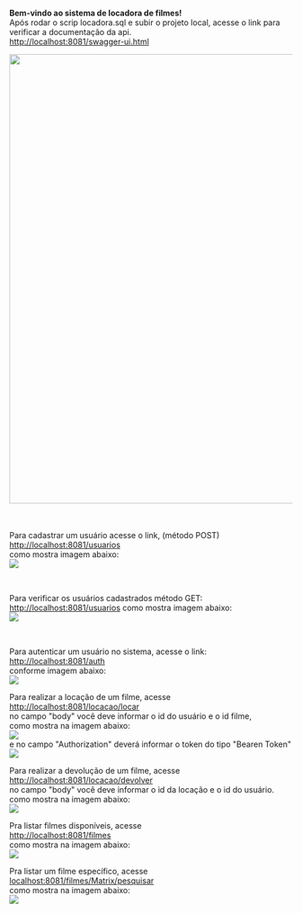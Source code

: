 <b>Bem-vindo ao sistema de locadora de filmes!</b>
<br>
Após rodar o scrip locadora.sql e subir o projeto local, acesse o link para verificar a documentação da api.
<br>
<a href="http://localhost:8081/swagger-ui.html">http://localhost:8081/swagger-ui.html</a>
<br>
<p>
	<img src="https://imgur.com/QrE11jw.png" width="1240" height="800"/>
</p>
<br>


<br>
Para cadastrar um usuário acesse o link, (método POST)
<br>
<a href="http://localhost:8081/usuarios">http://localhost:8081/usuarios</a>
<br>
como mostra imagem abaixo:
<br>
<img src="https://imgur.com/lqr5WJ0.png">
<p>

<br>

</p>

<p>Para verificar os usuários cadastrados método GET:<br>
	<a href="http://localhost:8081/usuarios">http://localhost:8081/usuarios</a>
	como mostra imagem abaixo: 
	<br>
	<img src="https://imgur.com/FRms4Mz.png">
</p>

<br>

<p>
	Para autenticar um usuário no sistema, acesse o link:
	<a href="http://localhost:8081/auth">http://localhost:8081/auth</a>
	<br>
	conforme imagem abaixo:
	<br>
	<img src="https://imgur.com/dLLIkEk.png">
</p>


<p>
	Para realizar a locação de um filme, acesse
	<br>
	<a href="http://localhost:8081/locacao/locar">http://localhost:8081/locacao/locar</a>
	<br>
	no campo "body" você deve informar o id do usuário e o id filme,
	<br>
	como mostra na imagem abaixo:
	<br>
	<img src="https://imgur.com/3jlXsP8.png">
	<br>
	e no campo "Authorization" deverá informar o token do tipo "Bearen Token"
	<br>
	<img src="https://imgur.com/sYwbfnW.png">
</p>



<p>
	Para realizar a devolução de um filme, acesse
	<br>
	<a href="http://localhost:8081/locacao/devolver">http://localhost:8081/locacao/devolver</a>
	<br>
	no campo "body" você deve informar o id da locação e o id do usuário.
	<br>
	como mostra na imagem abaixo:
	<br>
	<img src="https://imgur.com/mH6MmtK.png">
</p>

<p>
	Pra listar filmes disponíveis, acesse
	<br>
	<a href="http://localhost:8081/filmes">http://localhost:8081/filmes</a>
	<br>
	como mostra na imagem abaixo:
	<br>
	<img src="https://imgur.com/AIIIrWG.png">
</p>


<p>
	Pra listar um filme específico, acesse
	<br>
	<a href="localhost:8081/filmes/Matrix/pesquisar">localhost:8081/filmes/Matrix/pesquisar</a>
	<br>
	como mostra na imagem abaixo:
	<br>
	<img src="https://imgur.com/AIIIrWG.png">
</p>
